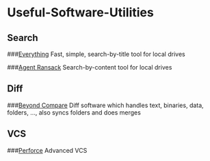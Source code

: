 # Useful-Software-Utilities

## Search

###[Everything](https://www.voidtools.com/)
Fast, simple, search-by-title tool for local drives

###[Agent Ransack](https://www.mythicsoft.com/agentransack/)
Search-by-content tool for local drives

## Diff

###[Beyond Compare](http://www.scootersoftware.com/download.php)
Diff software which handles text, binaries, data, folders, ..., also syncs folders and does merges

## VCS

###[Perforce](https://www.perforce.com/downloads/helix-core-p4d)
Advanced VCS

